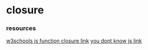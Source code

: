 # closure


### resources

[w3schools js function closure link](https://www.w3schools.com/js/js_function_closures.asp)
[you dont know js link](https://github.com/getify/You-Dont-Know-JS/tree/master/scope%20%26%20closures)


